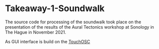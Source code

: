# Takeaway-1-Soundwalk

The source code for processing of the soundwalk took place on the presentation of the results of the Aural Tectonics workshop at Sonology in The Hague in November 2021. 

As GUI interface is build on the [TouchOSC](https://hexler.net/touchosc#get) 
